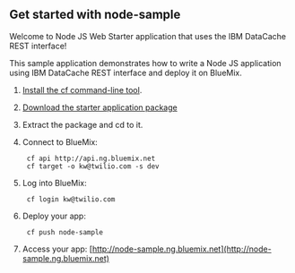 Get started with node-sample
-----------------------------------

Welcome to Node JS Web Starter application that uses the IBM DataCache REST interface!

This sample application demonstrates how to write a Node JS application using IBM DataCache REST interface and deploy it on BlueMix.

1. [Install the cf command-line tool](https://www.ng.bluemix.net/docs/BuildingWeb.jsp#install-cf).
2. [Download the starter application package](https://ace.ng.bluemix.net:443/rest/../rest/apps/c81917bd-aae5-4857-821d-49d08e31ad55/starter-download)
3. Extract the package and cd to it.
4. Connect to BlueMix:

		cf api http://api.ng.bluemix.net
		cf target -o kw@twilio.com -s dev

5. Log into BlueMix:

		cf login kw@twilio.com
		
6. Deploy your app:

		cf push node-sample

7. Access your app: [http://node-sample.ng.bluemix.net](http://node-sample.ng.bluemix.net)
